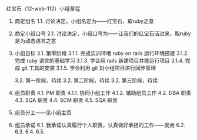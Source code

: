 红宝石（12-web-112）小组章程

  1. 商定组名
    1.1. 讨论决定，小组名定为——红宝石，取ruby之意

  2. 商定小组口号
    2.1. 讨论决定，小组口号为——让我们的红宝石活过来，取ruby是为动态语言之意

  3. 小组目标
     3.1. 第零阶段
         3.1.1. 完成实训环境 ruby on rails 运行环境搭建
         3.1.2. 完成 ruby 语言的基础学习
         3.1.3. 学会用 rails 新建项目并能运行项目
         3.1.4. 完成 git 工具的安装
         3.1.5. 学会利用 git 对小组项目进行同步管理
                 
     3.2. 第一阶段，待续
     3.2. 第二阶段，待续
     3.2. 第三阶段，待续


  4. 组员职责
     4.1. PM 职责
         4.1.1. 协同小组工作
         4.1.2. 辅助组员工作
     4.2. DBA 职责
     4.3. SQA 职责
     4.4. SCM 职责
     4.5. SQA 职责

  5. 组员分工——见小组主页

  6. 组员承诺
     6.1. 我承诺认真履行个人职责，认真做好承担的工作——吴垚 
     6.2.
     6.3.
     6.4.
     6.5.

